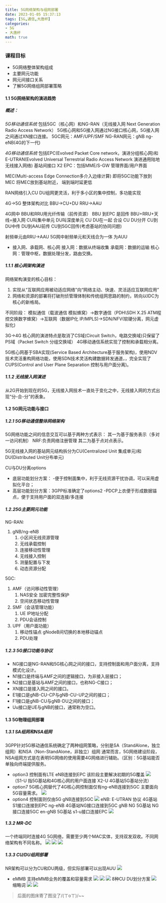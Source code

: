 ```yaml
---
title: 5G网络架构与组网部署
date: 2023-01-05 15:37:13
tags: [5G,通信,大唐杯]
categories:
- 5G
- 大唐杯
math: true
---
```

### 课程目标
* 5G网络整体架构组成
* 主要网元功能
* 网元间接口关系
* 了解5G网络组网部署策略

#### 1.1 5G网络架构的演进趋势
##### 概述：
*5G移动通信系统* 包括5GC（核心网）和NG-RAN（无线接入网 Next Generation Radio Access Network）
5G核心网和5G接入网通过NG接口核心网，5G接入网之间通过XN接口连接。
5GC网元：AMF/UPF/SMF
NG-RAN网元：gNB  ng-eNB(4G的下一代)

*4G移动通信系统* 包括EPC(Evolved Packet Core network，演进分组核心网)和E-UTRAN(Evolved Universal Terrestrial Radio Access Network 演进通用陆地无线接入网络)
基站间接口 X2
EPC：包括MME/S-GW  管理界面/用户界面

MEC(Multi-access Edge Connection多介入边缘计算) 即将5GC功能下放到MEC  将MEC放到基站附近， 端到端时延更低

RAN网络引入CU DU组网更灵活，利于多小区的集中控制，多功能实现

4G->5G  整体架构对比
BBU->CU+DU
RRU->AAU

4G网中 BBU和RRU用光纤传输（前传资源）  BBU 到EPC  是回传
BBU+RRU+天线=接入网
CU叫集中单元 DU叫深度单元
CU DU在一起 合设
CU DU分开   CU到DU中传  DU到AAU前传  CU到5GC回传(考虑基站的协同问题)

射频单元由RRU->AAU
5G网中射频单元和天线合为一体 为AUU

* 接入网、承载网、核心网
  接入网：数据从终端收集
  承载网：数据的运输
  核心网：管理中枢，数据处理分发，路由交换。
##### 1.1.1 核心网架构演进
网络架构演变的核心目标：
1. 实现从“互联网应用被动适应网络”向“网络主动、快速、灵活适应互联网应用”
2. 网络和资源的部署将打破刑侦管理体制和传统组网思路的制约，转向以IDC为核心的新格局。

不同阶段：
模拟通信（载波通信 模拟蜂窝）->数字通信（PDH\SDH X.25 ATM程控交换数字蜂窝）->互联网（数据IP化 IP/MPLS)->SDN/NFV(软硬分离，网元虚拟化)

3G->4G 核心网的演进特点是取消了CS域(Circuit Switch，电路交换域)只保留了PS域（Packet Switch 分组交换域） 4G移动通信系统实现了控制和承载相分离。

5G核心网基于SBA实现(Service Based Architecture基于服务架构)，使用NDV技术灵活重构网络功能，使用SDN技术灵活构建数据转发通道，，完全实现了CUPS(Control and User Plane Separation 控制与用户面分离)。

##### 1.1.2 无线接入网演进
从2G开始到现在的5G，无线接入网技术一直处于变化之中，无线接入网的方式出现“分-合-分”的表象。

#### 1.2 5G网元功能与接口
##### 1.2.1 5G移动通信整体网络架构
5G网络功能之间的信息交互可以基于两种方式表示：
其一为基于服务表示（多对一访问机制） NRF:负责网络注册管理
其二为基于点对点表示。

5G无线接入网的基站网元结构拆分为CU(Centralized Unit 集成单元)和DU(Distributed Unit分布单元)

CU与DU分离options  
* 底层功能划分方案：
-便于控制面集中，利于无线资源干扰协调，可以采用虚拟化平台；
* 高层功能划分方案：3GPP标准确定了options2
-PDCP上衣便于形成数据锚点，便于支持用户面的双连接/多连接

##### 1.2.25G主要网元功能
NG-RAN:
1. gNB/ng-eNB
   1. 小区间无线资源管理
   2. 无线承载控制
   3. 连接移动性管理
   4. 无线接入控制
   5. 测量配置与下发
   6. 动态资源分配

5GC:
1. AMF（访问移动性管理）
   1. NAS安全  加密完整性保护
   2. 空间状态移动性管理
2. SMF（会话管理功能）
   1. UE IP地址分配
   2. PDU会话控制
3. UPF（用户面功能）
   1. 移动性锚点
    gNodeB间切换的本地移动锚点
   2. PDU处理


##### 1.2.3  5G接口功能与协议
* NG接口是NG-RAN和5G核心网之间的接口，支持控制面和用户面分离，支持模式化设计。
* N1接口是终端与AMF之间的逻辑接口，为非接入层接口；
* N2接口是基站与AMF之间的接口，也称NG-C接口；
* XN接口是接入网之间的接口。
* E1接口是gNB-CU-CP与gNB-CU-UP之间的接口；
* F1接口是gNB-CU与gNB-DU之间的接口；
* Uu接口是UE与gNB的接口，通常称为空口。


#### 1.3 5G物理组网部署
##### 1.3.1 SA组网和NSA组网
3GPP针对5G移动通信系统确定了两种组网策略，分别是SA（StandAlone，独立组网）和NSA（Non-StandAlone，非独立）组网
通常而言，5G网络建设阶段，NSA组网方式是在表明5G网络的使用需要4G网络进行辅助。（区别：5G基站能否单独向终端提供服务。
* option3  控制面有LTE eNB连接到EPC  该阶段主要解决初期的5G覆盖
![](https://gitee.com/zinan2inc/drawing_bed/raw/master/1647268082885-2022-3-1422:28:03.png)
（S1-U 指5G基站和4G核心网的用户面连接
X2-U 4G基站5G基站分流）
* option7  5G核心网替代了4G核心网控制面仅有ng-eNB连接到5GC  主要面向5G容量需求。
![](https://gitee.com/zinan2inc/drawing_bed/raw/master/1647268999454-2022-3-1422:43:20.png)
* option4 控制面则仅由5G gNB连接到5GC
![](https://gitee.com/zinan2inc/drawing_bed/raw/master/1647269419224-2022-3-1422:50:20.png)
eNB:  E-UTRAN 协议 4G基站S1接口连接到EPC
ng-eNB  4G基站NG接口连接到5GC
gNB NG  5G基站 NG接口连接5GC
en-gNB 5G基站 s1-u接口连接EPC
![](https://gitee.com/zinan2inc/drawing_bed/raw/master/1647269704227-2022-3-1422:55:05.png)
##### 1.3.2 MR-DC 
一个终端同时连接4G 5G网络，需要至少两个MAC实体，支持双发双收。不同网络架构有不同名称。
![](https://gitee.com/zinan2inc/drawing_bed/raw/master/1647270006243-2022-3-1423:00:07.png)
![](https://gitee.com/zinan2inc/drawing_bed/raw/master/1647270485539-2022-3-1423:08:06.png)
![](https://gitee.com/zinan2inc/drawing_bed/raw/master/1647270928882-2022-3-1423:15:28.png)
##### 1.3.3 CU/DU组网部署
NR架构可以分为CU和DU两级，但实际部署可以出现AUU
![](https://gitee.com/zinan2inc/drawing_bed/raw/master/1647271123439-2022-3-1423:18:44.png)
* eMMB 支持eMMB业务的覆盖和容量需求
  ![](https://gitee.com/zinan2inc/drawing_bed/raw/master/1647271174432-2022-3-1423:19:35.png)
  ![](https://gitee.com/zinan2inc/drawing_bed/raw/master/1647276677976-2022-3-1500:51:18.png)
  ![](https://gitee.com/zinan2inc/drawing_bed/raw/master/1647276727012-2022-3-1500:52:07.png)
  8种CU DU划分方案
  ![](https://gitee.com/zinan2inc/drawing_bed/raw/master/1647276754826-2022-3-1500:52:35.png)
  缩略词
  ![](https://gitee.com/zinan2inc/drawing_bed/raw/master/1647276834929-2022-3-1500:53:55.png)
  ![](https://gitee.com/zinan2inc/drawing_bed/raw/master/1647276898122-2022-3-1500:54:58.png)
>后面的图床寄了图没了/(ㄒoㄒ)/~~